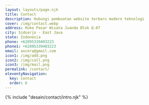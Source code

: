 ```yaml
---
layout: layouts/page.njk
title: Contact
description: Hubungi pembuatan website terbaru modern teknologi
cover: /img/contact.webp
address: Ruko Pasar Wisata Juanda Blok Q.07
city: Sidoarjo - East Java
state: Indonesia
phone: +62895339403223
phone1: +62895339403223
email: axcora@gmail.com
icon1: /img/add.png
icon2: /img/call.png
icon3: /img/mail.png
permalink: /contact/
eleventyNavigation:
  key: Contact
  order: 6
---
```


{% include "desain/contact/intro.njk" %}
